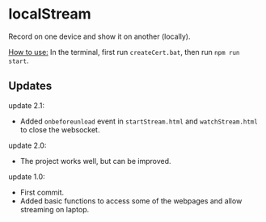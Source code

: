 # localStream
Record on one device and show it on another (locally).

<u>How to use:</u> In the terminal, first run `createCert.bat`, then run `npm run start`. 

## Updates

update 2.1:
- Added `onbeforeunload` event in `startStream.html` and `watchStream.html` to close the websocket.

update 2.0:
- The project works well, but can be improved.

update 1.0:
- First commit.
- Added basic functions to access some of the webpages and allow streaming on laptop.